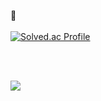 
🍒
</br></br>
[![Solved.ac Profile](http://mazassumnida.wtf/api/v2/generate_badge?boj=qlcskcode)](https://solved.ac/qlcskcode)

</br></br>


<img src="https://img.shields.io/badge/studying-배경색?style=social&logo=Python&logoColor=blue"/></a>
</div>

